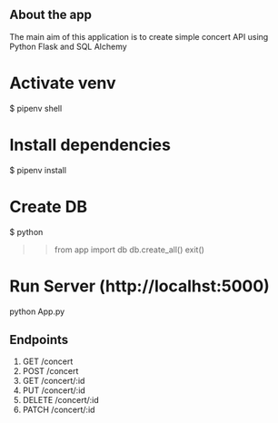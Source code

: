 ## About the app

The main aim of this application is to create simple concert API using Python Flask and SQL Alchemy

# Activate venv

\$ pipenv shell

# Install dependencies

\$ pipenv install

# Create DB

\$ python

> > from app import db
> > db.create_all()
> > exit()

# Run Server (http://localhst:5000)

python App.py

## Endpoints

1. GET /concert
2. POST /concert
3. GET /concert/:id
4. PUT /concert/:id
5. DELETE /concert/:id
6. PATCH /concert/:id

